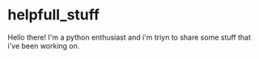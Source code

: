# helpfull_stuff
Hello there! I'm a python enthusiast and i'm triyn to share some stuff that i've been working on. 
